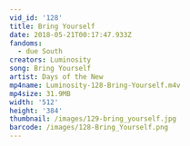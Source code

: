 ```yaml
---
vid_id: '128'
title: Bring Yourself
date: 2018-05-21T00:17:47.933Z
fandoms:
  - due South
creators: Luminosity
song: Bring Yourself
artist: Days of the New
mp4name: Luminosity-128-Bring-Yourself.m4v
mp4size: 31.9MB
width: '512'
height: '384'
thumbnail: /images/129-bring_yourself.jpg
barcode: /images/128-Bring_Yourself.png
---
```


